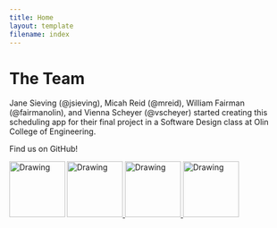 ```yaml
---
title: Home
layout: template
filename: index
---
```


# The Team
Jane Sieving (@jsieving), Micah Reid (@mreid), William Fairman (@fairmanolin), and Vienna Scheyer (@vscheyer) started creating this scheduling app for their final project in a Software Design class at Olin College of Engineering.

Find us on GitHub!

<a href= "https://github.com/wfairmanolin">
<img align="left" src='https://avatars0.githubusercontent.com/u/31521968?s=200&v=4)](https://github.com/wfairmanolin' alt="Drawing" style= "width: 100px;"/>



<a href= "https://github.com/mhreid">
<img src='https://avatars0.githubusercontent.com/u/7905597?s=200&v=4)](https://github.com/mhreid' alt="Drawing" style= "width: 100px;"/>



<a href= "https://github.com/jsieving">
<img src='https://avatars3.githubusercontent.com/u/31548155?s=200&v=4)](https://github.com/jsieving' alt="Drawing" style= "width: 100px;"/>



<a href= "https://github.com/vscheyer">
<img src='https://avatars2.githubusercontent.com/u/18016746?s=200&v=4)](https://github.com/vscheyer' alt="Drawing" style= "width: 100px;"/>
